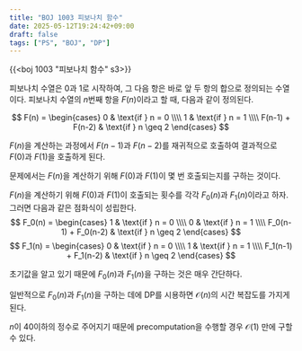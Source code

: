 ```yaml
---
title: "BOJ 1003 피보나치 함수"
date: 2025-05-12T19:24:42+09:00
draft: false
tags: ["PS", "BOJ", "DP"]
---
```


{{<boj 1003 "피보나치 함수" s3>}}

피보나치 수열은 $0$과 $1$로 시작하여, 그 다음 항은 바로 앞 두 항의 합으로 정의되는 수열이다. 피보나치 수열의 $n$번째 항을 $F(n)$이라고 할 때, 다음과 같이 정의된다.

$$
F(n) = \begin{cases}
0 & \text{if } n = 0 \\\\
1 & \text{if } n = 1 \\\\
F(n-1) + F(n-2) & \text{if } n \geq 2
\end{cases}
$$

$F(n)$을 계산하는 과정에서 $F(n-1)$과 $F(n-2)$를 재귀적으로 호출하여 결과적으로 $F(0)$과 $F(1)$을 호출하게 된다.

문제에서는 $F(n)$을 계산하기 위해 $F(0)$과 $F(1)$이 몇 번 호출되는지를 구하는 것이다.

$F(n)$을 계산하기 위해 $F(0)$과 $F(1)$이 호출되는 횟수를 각각 $F_0(n)$과 $F_1(n)$이라고 하자. 그러면 다음과 같은 점화식이 성립한다.
$$
F_0(n) = \begin{cases}
1 & \text{if } n = 0 \\\\
0 & \text{if } n = 1 \\\\
F_0(n-1) + F_0(n-2) & \text{if } n \geq 2
\end{cases}
$$
$$
F_1(n) = \begin{cases}
0 & \text{if } n = 0 \\\\
1 & \text{if } n = 1 \\\\
F_1(n-1) + F_1(n-2) & \text{if } n \geq 2
\end{cases}
$$

초기값을 알고 있기 때문에 $F_0(n)$과 $F_1(n)$을 구하는 것은 매우 간단하다.

일반적으로 $F_0(n)$과 $F_1(n)$을 구하는 데에 DP를 시용하면 $\mathcal{O}(n)$의 시간 복잡도를 가지게 된다.

$n$이 $40$이하의 정수로 주어지기 때문에 precomputation을 수행할 경우 $\mathcal{O}(1)$ 만에 구할 수 있다.